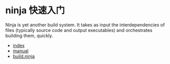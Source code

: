 
# ninja 快速入门

Ninja is yet another build system. It takes as input the interdependencies of files (typically source code and output executables) and orchestrates building them, quickly.


* [index](/compile/ninja/index.html)
* [manual](/compile/ninja/manual.html)
* [build.ninja](/compile/ninja/build.ninja.html)